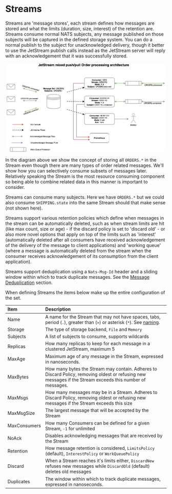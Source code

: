 # Streams

Streams are 'message stores', each stream defines how messages are stored and what the limits (duration, size, interest) of the retention are. Streams consume normal NATS subjects, any message published on those subjects will be captured in the defined storage system. You can do a normal publish to the subject for unacknowledged delivery, though it better to use the JetStream publish calls instead as the JetStream server will reply with an acknowledgement that it was successfully stored.

![Orders](../../.gitbook/assets/streams-and-consumers-75p.png)

In the diagram above we show the concept of storing all `ORDERS.*` in the Stream even though there are many types of order related messages. We'll show how you can selectively consume subsets of messages later. Relatively speaking the Stream is the most resource consuming component so being able to combine related data in this manner is important to consider.

Streams can consume many subjects. Here we have `ORDERS.*` but we could also consume `SHIPPING.state` into the same Stream should that make sense \(not shown here\).

Streams support various retention policies which define when messages in the stream can be automatically deleted, such as when stream limits are hit (like max count, size or age) - if the discard policy is set to 'discard old' - or also more novel options that apply on top of the limits such as 'interest' (automatically deleted after all consumers have received acknowledgement of the delivery of the message to client applications) and 'working queue' (where a message is automatically deleted from the stream when the consumer receives acknowledgement of its consumption from the client application).

Streams support deduplication using a `Nats-Msg-Id` header and a sliding window within which to track duplicate messages. See the [Message Deduplication](../../using-nats/jetstream/model_deep_dive.md#message-deduplication) section.

When defining Streams the items below make up the entire configuration of the set.

| Item | Description |
| :--- | :--- |
| Name | A name for the Stream that may not have spaces, tabs, period \(`.`\), greater than \(`>`\) or asterisk \(`*`\). See [naming](../../running-a-nats-service/nats_admin/jetstream_admin/naming.md). |
| Storage | The type of storage backend, `File` and `Memory` |
| Subjects | A list of subjects to consume, supports wildcards |
| Replicas | How many replicas to keep for each message in a clustered JetStream, maximum 5 |
| MaxAge | Maximum age of any message in the Stream, expressed in nanoseconds. |
| MaxBytes | How many bytes the Stream may contain. Adheres to Discard Policy, removing oldest or refusing new messages if the Stream exceeds this number of messages. |
| MaxMsgs | How many messages may be in a Stream. Adheres to Discard Policy, removing oldest or refusing new messages if the Stream exceeds this size |
| MaxMsgSize | The largest message that will be accepted by the Stream |
| MaxConsumers | How many Consumers can be defined for a given Stream, `-1` for unlimited |
| NoAck | Disables acknowledging messages that are received by the Stream |
| Retention | How message retention is considered, `LimitsPolicy` \(default\), `InterestPolicy` or `WorkQueuePolicy` |
| Discard | When a Stream reaches it's limits either, `DiscardNew` refuses new messages while `DiscardOld` \(default\) deletes old messages |
| Duplicates | The window within which to track duplicate messages, expressed in nanoseconds. |

